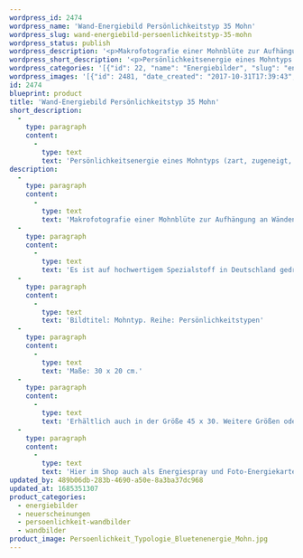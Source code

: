 ```yaml
---
wordpress_id: 2474
wordpress_name: 'Wand-Energiebild Persönlichkeitstyp 35 Mohn'
wordpress_slug: wand-energiebild-persoenlichkeitstyp-35-mohn
wordpress_status: publish
wordpress_description: '<p>Makrofotografie einer Mohnblüte zur Aufhängung an Wänden oder zum Aufstellen im Raum mit einem aktivierbaren Schwingungsfeld zur Grundenergie eines Mohn-Typs: Zart, zugeneigt, sensibel, sich entfaltend<span class="s1">.</span></p><p>Es ist auf hochwertigem Spezialstoff in Deutschland gedruckt und sorgfältig in Handarbeit auf Holzkeilrahmen aufgezogen. Laut Herstellerangaben ist der farbintensive Druck 70 Jahre lichtecht, waschbar und in einem umweltorientierten Verfahren hergestellt. Der Oberstoff ist mit einer Spezialbeschichtung unterfüttert, so dass, bei Aufhängung an der Wand, der rückseitige Holzrahmen auch bei hellen Farben unsichtbar ist.</p><p>Bildtitel: Mohntyp. Reihe: Persönlichkeitstypen</p><p>Maße: 30 x 20 cm.</p><p>Erhältlich auch in der Größe 45 x 30. Weitere Größen oder andere Seitenverhältnisse, sind bis 200 cm individuell für Sie innerhalb weniger Tage herstellbar. Bitte kontaktieren Sie uns hierfür unter <a href="mailto:info@elvedenverlag.de">info@elvedenverlag.de</a>.</p><p>Hier im Shop auch als <a href="https://my.feenbaum.de/produkt/energiespray-mohntyp-30-ml/">Energiespray</a> und <a href="https://my.feenbaum.de/produkt/energiekarte-persoenlichkeitstyp-35-mohn/">Foto-Energiekarte</a> erhältlich</p><p><a href="https://my.feenbaum.de/anwendung-energie-wandbilder/">Anwendungshinweise</a>      <a href="https://my.feenbaum.de/produktinformation-wandbilder/">Produktinformationen</a></p>'
wordpress_short_description: '<p>Persönlichkeitsenergie eines Mohntyps (zart, zugeneigt, sensibel, sich entfaltend<span class="s1">)</span><br /><em>Hinweis: Das Wasserzeichen „Elveden Verlag Energiebild“ wird nicht mit gedruckt</em></p>'
wordpress_categories: '[{"id": 22, "name": "Energiebilder", "slug": "energiebilder"}, {"id": 66, "name": "Neuerscheinungen", "slug": "neuerscheinungen"}, {"id": 43, "name": "Pers\u00f6nlichkeit", "slug": "persoenlichkeit-wandbilder"}, {"id": 24, "name": "Wandbilder", "slug": "wandbilder"}]'
wordpress_images: '[{"id": 2481, "date_created": "2017-10-31T17:39:43", "date_created_gmt": "2017-10-31T15:39:43", "date_modified": "2017-10-31T17:39:43", "date_modified_gmt": "2017-10-31T15:39:43", "src": "https://my.feenbaum.de/wp-content/uploads/2017/11/Persoenlichkeit_Typologie_Bluetenenergie_Mohn.jpg", "name": "Persoenlichkeit_Typologie_Bluetenenergie_Mohn", "alt": ""}]'
id: 2474
blueprint: product
title: 'Wand-Energiebild Persönlichkeitstyp 35 Mohn'
short_description:
  -
    type: paragraph
    content:
      -
        type: text
        text: 'Persönlichkeitsenergie eines Mohntyps (zart, zugeneigt, sensibel, sich entfaltend)'
description:
  -
    type: paragraph
    content:
      -
        type: text
        text: 'Makrofotografie einer Mohnblüte zur Aufhängung an Wänden oder zum Aufstellen im Raum mit einem aktivierbaren Schwingungsfeld zur Grundenergie eines Mohn-Typs: Zart, zugeneigt, sensibel, sich entfaltend.'
  -
    type: paragraph
    content:
      -
        type: text
        text: 'Es ist auf hochwertigem Spezialstoff in Deutschland gedruckt und sorgfältig in Handarbeit auf Holzkeilrahmen aufgezogen. Laut Herstellerangaben ist der farbintensive Druck 70 Jahre lichtecht, waschbar und in einem umweltorientierten Verfahren hergestellt. Der Oberstoff ist mit einer Spezialbeschichtung unterfüttert, so dass, bei Aufhängung an der Wand, der rückseitige Holzrahmen auch bei hellen Farben unsichtbar ist.'
  -
    type: paragraph
    content:
      -
        type: text
        text: 'Bildtitel: Mohntyp. Reihe: Persönlichkeitstypen'
  -
    type: paragraph
    content:
      -
        type: text
        text: 'Maße: 30 x 20 cm.'
  -
    type: paragraph
    content:
      -
        type: text
        text: 'Erhältlich auch in der Größe 45 x 30. Weitere Größen oder andere Seitenverhältnisse, sind bis 200 cm individuell für Sie innerhalb weniger Tage herstellbar. Bitte kontaktieren Sie uns hierfür unter info@elvedenverlag.de.'
  -
    type: paragraph
    content:
      -
        type: text
        text: 'Hier im Shop auch als Energiespray und Foto-Energiekarte erhältlich'
updated_by: 489b06db-283b-4690-a50e-8a3ba37dc968
updated_at: 1685351307
product_categories:
  - energiebilder
  - neuerscheinungen
  - persoenlichkeit-wandbilder
  - wandbilder
product_image: Persoenlichkeit_Typologie_Bluetenenergie_Mohn.jpg
---
```

